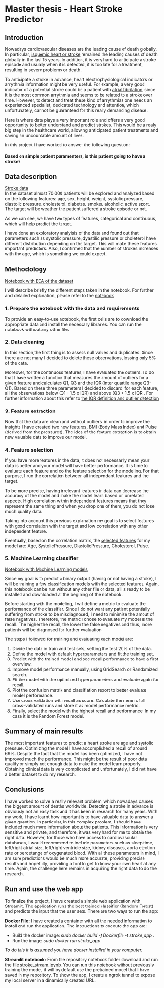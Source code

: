 # Master thesis - Heart Stroke Predictor

## Introduction

Nowadays cardiovascular diseases are the leading cause of death globally. In particular, [isquemic heart or stroke](https://ourworldindata.org/causes-of-death#what-do-people-die-from) remained the leading causes of death globally in the last 15 years. In addition, it is very hard to anticipate a stroke episode and usually when it is detected, it is too late for a treatment, resulting in severe problems or death.

To anticipate a stroke in advance, heart electrophysiological indicators or arrythmia information might be very useful. For example, a very good indicator of a potential stroke could be a patient with [atrial fibrilation](https://www.cdc.gov/heartdisease/atrial_fibrillation.htm), since it is the most common arrythmia and seems to be related to a stroke over time. However, to detect and treat these kind of arrythmias one needs an experienced specialist, dedicated technology and attention, which unfortunately, cannot be guaranteed for this really demanding disease. 

Here is where data plays a very important role and offers a very good opportunity to better understand and predict strokes. This would be a realy big step in the healthcare world, allowing anticipated patient treatments and saving an uncountable amount of lives.

In this project I have worked to answer the following question: 

#### Based on simple patient paramenters, is this patient going to have a stroke?

## Data description

[Stroke data](https://www.kaggle.com/sulianova/cardiovascular-disease-dataset)</br>
In the dataset almost 70.000 patients will be explored and analyzed based on the following features: age, sex,	height, weight, systolic pressure, diastolic pressure, cholesterol, diabetes, smoker, alcoholic, active sport. The target will be weather the patient suffered a stroke episode or not.

As we can see, we have two types of features, categorical and continuous, which will help predict the target.

I have done an exploratory analyisis of the data and found out that parameters such as systolic pressure, dyastilic pressure or choleterol have different distribution depending on the target. This will make these features important predictors. Also, I confirmed that the number of strokes increases with the age, which is something we could expect.

## Methodology

[Notebook with EDA of the dataset](https://github.com/carcrupe/TFM/blob/master/notebooks_models/stroke_exploring_data.ipynb)</br>

I will describe briefly the different steps taken in the notebook. For further and detailed explanation, please refer to the [notebook](https://github.com/carcrupe/TFM/blob/master/notebooks_models/stroke_exploring_data.ipynb)</br>

### 1. Prepare the notebook with the data and requirements

To provide an easy-to-use notebook, the first cells are to download the appropriate data and install the necessary libraries. You can run the notebook without any other file.

### 2. Data cleaning 

In this section,the first thing is to assess null values and duplicates. Since there are not many I decided to delete these observations, lossing only 5% of the data. 

Moreover, for the continuous features, I have evaluated the outliers. To do that I have written a function that measures the amount of outliers for a given feature and calculates Q1, Q3 and the IQR (inter quartile range Q3-Q1). Based on these three parameters I decided to discard, for each feature, all the observations below (Q1 - 1.5 x IQR) and above (Q3 + 1.5 x IQR). For further information about this refer to [the IQR definition and outlier detection](https://en.wikipedia.org/wiki/Interquartile_range)

### 3. Feature extraction

Now that the data are clean and without outliers, in order to improve the insights I have created two new features, BMI (Body Mass Index) and Pulse (derived from the pressures). The idea of the feature extraction is to obtain new valuable data to improve our model.

### 4. Feature selection

If you have more features in the data, it does not necessarily mean your data is better and your model will have better performance. It is time to evaluate each feature and do the feature selection for the modeling. For that purpose, I run the correlation between all independant features and the target. 

To be more precise, having irrelevant features in data can decrease the accuracy of the model and make the model learn based on unrelated aspects. High correlation within independent features means that they represent the same thing and when you drop one of them, you do not lose much quality data.

Taking into account this previous explanation my goal is to select features with good correlation with the target and low correlation with any other independent feature.

Eventually, based on the correlation matrix, the [selected features](https://github.com/carcrupe/TFM/blob/master/data/stroke_data_for_modeling.csv) for my model are: Age, SystolicPressure, DiastolicPressure, Cholesterol, Pulse.

### 5. Machine Learning classifier

[Notebook with Machine Learning models](https://github.com/carcrupe/TFM/blob/master/notebooks_models/stroke_predictor_models.ipynb)</br>

Since my goal is to predict a binary output (having or not having a stroke), I will be training a few classification models with the selected features. Again, this notebook can be run without any other file or data, all is ready to be installed and downloaded at the begining of the notebook.

Before starting with the modeling, I will define a metric to evaluate the performance of the classifier. Since I do not want any patient potentially suffering from stroke to be misdiagnosed, I need to minimize the amout of false negatives. Therefore, the metric I chose to evaluate my model is the recall. The higher the recall, the lower the false negatives and thus, more patients will be diagnosed for further evaluation.

The steps I followed for training and evaluating each model are: 

1. Divide the data in train and test sets, setting the test 20% of the data.
2. Define the model with default hyperparameters and fit the training set.
3. Predict with the trained model and see recall performance to have a first overview.
4. Improve model performance manually, using GridSearch or Randomized search.
5. Fit the model with the optimized hyperparameters and evaluate again for recall.
6. Plot the confusion matrix and classifiation report to better evaluate model performance.
7. Use cross validation with recall as score. Calculate the mean of all cross-validated runs and store it as model performance metric.
8. Finally, select the model with the highest recall and performance. In my case it is the Random Forest model.

## Summary of main results

The most important features to predict a heart stroke are age and systolic pressure. Optimizing the model I have accomplished a recall of around 69%. Despite the fact that the model has been optimized, I have not improved much the performance. This might be the result of poor data quality or simply not enough data to make the model learn properly. Obtaining clinical data is very complicated and unfortunately, I did not have a better dataset to do my research.

## Conclusions

I have worked to solve a really relevant problem, which nowadays causes the biggest amount of deaths worldwide. Detecting a stroke in advance is obviously not an easy task and it has been in research for many years. With my work, I have learnt how important is to have valuable data to answer a given question. In particular, in this complex problem, I should have included much more information about the patients. This information is very sensitive and private, and therefore, it was very hard for me to obtain the right data. However, for those who have access to cardiovascular databases, I would recommend to include parameters such as sleep time, left/right atrial size, left/right ventricle size, kidney diseases, aorta ejection rate or percetange of oxygenated blood.  With all these parameters in mind, I am sure predictions would be much more accurate, providing precise results and hopefully, providing a tool to get to know your own heart at any time. Again, the challenge here remains in acquiring the right data to do the research.

## Run and use the web app

To finalize the project, I have created a simple web application with Streamlit. The application runs the best trained classifier (Random Forest) and predicts the input that the user sets. There are two ways to run the app:

**Docker File:** I have created a container with all the needed information to install and run the application. The instructions to execute the app are:

- Build the docker image: *sudo docker build -f Dockerfile -t stroke_app .*
- Run the image: *sudo docker run stroke_app*

*To do this it is assumed you have docker installed in your computer.*

**Streamlit notebook:** From the repository notebook folder download and run the file [stroke_stream.ipynb](https://github.com/carcrupe/TFM/blob/master/notebooks_models/stroke_stream.ipynb). You can run this notebook without previously training the model, it will by default use the pretrained model that I have saved in my repository. To show the app, I create a ngrok tunnel to expose my local server in a dinamically created URL.


